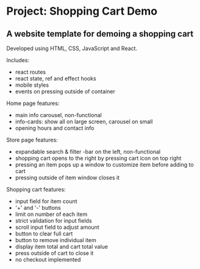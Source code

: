 # Project: Shopping Cart Demo

## A website template for demoing a shopping cart

Developed using HTML, CSS, JavaScript and React.

Includes:
- react routes
- react state, ref and effect hooks
- mobile styles
- events on pressing outside of container

Home page features:
- main info carousel, non-functional
- info-cards: show all on large screen, carousel on small
- opening hours and contact info

Store page features:
- expandable search & filter -bar on the left, non-functional
- shopping cart opens to the right by pressing cart icon on top right
- pressing an item pops up a window to customize item before adding to cart
- pressing outside of item window closes it

Shopping cart features:
- input field for item count
- '+' and '-' buttons
- limit on number of each item
- strict validation for input fields
- scroll input field to adjust amount
- button to clear full cart
- button to remove individual item
- display item total and cart total value
- press outside of cart to close it
- no checkout implemented
